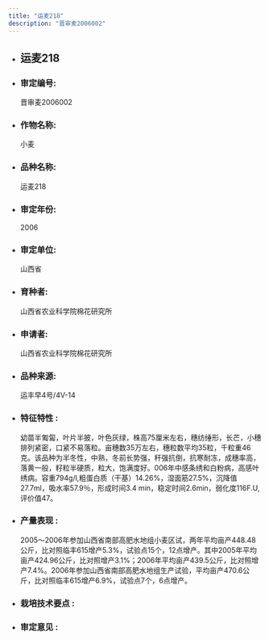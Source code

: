 ```yaml
---
title: "运麦218"
description: "晋审麦2006002"
---
```

* ## 运麦218
* ###  审定编号:  
   晋审麦2006002

*  ### 作物名称:  
   小麦

*   ###  品种名称: 
    运麦218

*   ### 审定年份: 
    2006

*   ### 审定单位:  
    山西省

*   ### 育种者:  
     山西省农业科学院棉花研究所

*   ### 申请者:  
     山西省农业科学院棉花研究所

*   ### 品种来源:  
     运丰早4号/4V-14

*   ### 特征特性 : 
     幼苗半匍匐，叶片半披，叶色灰绿，株高75厘米左右，穗纺缍形，长芒，小穗排列紧密，口紧不易落粒。亩穗数35万左右，穗粒数平均35粒，千粒重46克。该品种为半冬性，中熟，冬前长势强，秆强抗倒，抗寒耐冻，成穗率高，落黄一般，籽粒半硬质，粒大，饱满度好。006年中感条绣和白粉病，高感叶绣病。容重794g/l,粗蛋白质（干基）14.26%，湿面筋27.5%，沉降值27.7ml，吸水率57.9％，形成时间3.4 min，稳定时间2.6min，弱化度116F.U,评价值47。

*   ### 产量表现 : 
     2005～2006年参加山西省南部高肥水地组小麦区试，两年平均亩产448.48公斤，比对照临丰615增产5.3%，试验点15个，12点增产。其中2005年平均亩产424.96公斤，比对照增产3.1%；2006年平均亩产439.5公斤，比对照增产7.4%。2006年参加山西省南部高肥水地组生产试验，平均亩产470.6公斤，比对照临丰615增产6.9%，试验点7个，6点增产。

*   ### 栽培技术要点 : 
    

*   ### 审定意见 : 
    
